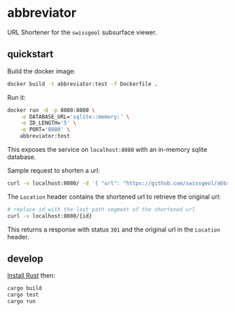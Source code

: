 # abbreviator

URL Shortener for the `swissgeol` subsurface viewer.

## quickstart

Build the docker image:

```bash
docker build -t abbreviator:test -f Dockerfile .
```

Run it:

```bash
docker run -d -p 8080:8080 \
    -e DATABASE_URL='sqlite::memory:' \
    -e ID_LENGTH='5' \
    -e PORT='8080' \
    abbreviator:test
```

This exposes the service on `localhost:8080` with an in-memory sqlite database.


Sample request to shorten a url:

```bash
curl -v localhost:8080/ -d '{ "url": "https://github.com/swissgeol/abbreviator.git" }'
```

The `Location` header contains the shortened url to retrieve the original url:

```bash
# replace id with the last path segment of the shortened url
curl -v localhost:8080/{id} 
```

This returns a response with status `301` and the original url in the `Location` header.

## develop

[Install Rust](https://www.rust-lang.org/tools/install) then:

```bash
cargo build
cargo test
cargo run
```
